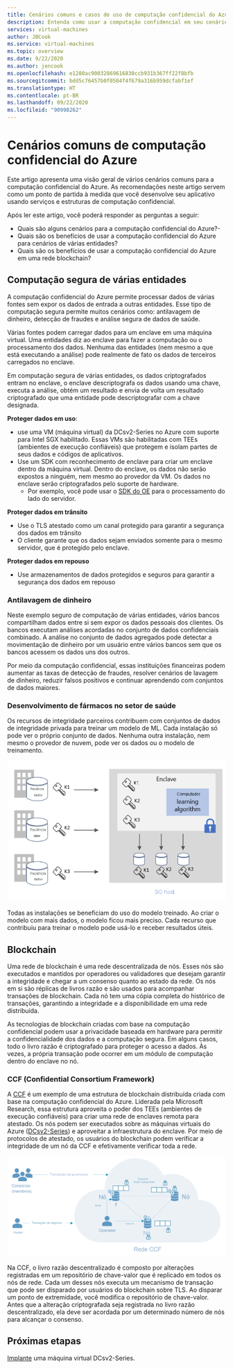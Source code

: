 ```yaml
---
title: Cenários comuns e casos de uso de computação confidencial do Azure
description: Entenda como usar a computação confidencial em seu cenário.
services: virtual-machines
author: JBCook
ms.service: virtual-machines
ms.topic: overview
ms.date: 9/22/2020
ms.author: jencook
ms.openlocfilehash: e1280ac90032869616830ccb931b367ff22f8bfb
ms.sourcegitcommit: bdd5c76457b0f0504f4f679a316b959dcfabf1ef
ms.translationtype: HT
ms.contentlocale: pt-BR
ms.lasthandoff: 09/22/2020
ms.locfileid: "90998262"
---
```

# <a name="common-scenarios-for-azure-confidential-computing"></a>Cenários comuns de computação confidencial do Azure

Este artigo apresenta uma visão geral de vários cenários comuns para a computação confidencial do Azure. As recomendações neste artigo servem como um ponto de partida à medida que você desenvolve seu aplicativo usando serviços e estruturas de computação confidencial. 

Após ler este artigo, você poderá responder as perguntas a seguir:

- Quais são alguns cenários para a computação confidencial do Azure?-
- Quais são os benefícios de usar a computação confidencial do Azure para cenários de várias entidades?
- Quais são os benefícios de usar a computação confidencial do Azure em uma rede blockchain?


## <a name="secure-multi-party-computation"></a>Computação segura de várias entidades
A computação confidencial do Azure permite processar dados de várias fontes sem expor os dados de entrada a outras entidades. Esse tipo de computação segura permite muitos cenários como: antilavagem de dinheiro, detecção de fraudes e análise segura de dados de saúde.

Várias fontes podem carregar dados para um enclave em uma máquina virtual. Uma entidades diz ao enclave para fazer a computação ou o processamento dos dados. Nenhuma das entidades (nem mesmo a que está executando a análise) pode realmente de fato os dados de terceiros carregados no enclave. 

Em computação segura de várias entidades, os dados criptografados entram no enclave, o enclave descriptografa os dados usando uma chave, executa a análise, obtém um resultado e envia de volta um resultado criptografado que uma entidade pode descriptografar com a chave designada. 

**Proteger dados em uso**: 
- use uma VM (máquina virtual) da DCsv2-Series no Azure com suporte para Intel SGX habilitado. Essas VMs são habilitadas com TEEs (ambientes de execução confiáveis) que protegem e isolam partes de seus dados e códigos de aplicativos.
- Use um SDK com reconhecimento de enclave para criar um enclave dentro da máquina virtual. Dentro do enclave, os dados não serão expostos a ninguém, nem mesmo ao provedor da VM. Os dados no enclave serão criptografados pelo suporte de hardware.
    - Por exemplo, você pode usar o [SDK do OE](https://github.com/openenclave/openenclave) para o processamento do lado do servidor. 

**Proteger dados em trânsito** 
- Use o TLS atestado como um canal protegido para garantir a segurança dos dados em trânsito
- O cliente garante que os dados sejam enviados somente para o mesmo servidor, que é protegido pelo enclave. 

**Proteger dados em repouso**
- Use armazenamentos de dados protegidos e seguros para garantir a segurança dos dados em repouso 

### <a name="anti-money-laundering"></a>Antilavagem de dinheiro
Neste exemplo seguro de computação de várias entidades, vários bancos compartilham dados entre si sem expor os dados pessoais dos clientes. Os bancos executam análises acordadas no conjunto de dados confidenciais combinado. A análise no conjunto de dados agregados pode detectar a movimentação de dinheiro por um usuário entre vários bancos sem que os bancos acessem os dados uns dos outros.

Por meio da computação confidencial, essas instituições financeiras podem aumentar as taxas de detecção de fraudes, resolver cenários de lavagem de dinheiro, reduzir falsos positivos e continuar aprendendo com conjuntos de dados maiores. 

### <a name="drug-development-in-healthcare"></a>Desenvolvimento de fármacos no setor de saúde
Os recursos de integridade parceiros contribuem com conjuntos de dados de integridade privada para treinar um modelo de ML. Cada instalação só pode ver o próprio conjunto de dados. Nenhuma outra instalação, nem mesmo o provedor de nuvem, pode ver os dados ou o modelo de treinamento. 

![Análise de integridade do paciente](./media/use-cases-scenarios/patient-data.png)

Todas as instalações se beneficiam do uso do modelo treinado. Ao criar o modelo com mais dados, o modelo ficou mais preciso. Cada recurso que contribuiu para treinar o modelo pode usá-lo e receber resultados úteis. 

## <a name="blockchain"></a>Blockchain

Uma rede de blockchain é uma rede descentralizada de nós. Esses nós são executados e mantidos por operadores ou validadores que desejam garantir a integridade e chegar a um consenso quanto ao estado da rede. Os nós em si são réplicas de livros razão e são usados para acompanhar transações de blockchain. Cada nó tem uma cópia completa do histórico de transações, garantindo a integridade e a disponibilidade em uma rede distribuída.

As tecnologias de blockchain criadas com base na computação confidencial podem usar a privacidade baseada em hardware para permitir a confidencialidade dos dados e a computação segura. Em alguns casos, todo o livro razão é criptografado para proteger o acesso a dados. Às vezes, a própria transação pode ocorrer em um módulo de computação dentro do enclave no nó.

### <a name="confidential-consortium-framework-ccf"></a>CCF (Confidential Consortium Framework)
A [CCF](https://www.microsoft.com/research/project/confidential-consortium-framework/) é um exemplo de uma estrutura de blockchain distribuída criada com base na computação confidencial do Azure. Liderada pela Microsoft Research, essa estrutura aproveita o poder dos TEEs (ambientes de execução confiáveis) para criar uma rede de enclaves remota para atestado. Os nós podem ser executados sobre as máquinas virtuais do Azure ([DCsv2-Series](confidential-computing-enclaves.md)) e aproveitar a infraestrutura do enclave. Por meio de protocolos de atestado, os usuários do blockchain podem verificar a integridade de um nó da CCF e efetivamente verificar toda a rede. 

![Uma rede de nós](./media/use-cases-scenarios/ccf.png)

Na CCF, o livro razão descentralizado é composto por alterações registradas em um repositório de chave-valor que é replicado em todos os nós de rede. Cada um desses nós executa um mecanismo de transação que pode ser disparado por usuários do blockchain sobre TLS. Ao disparar um ponto de extremidade, você modifica o repositório de chave-valor. Antes que a alteração criptografada seja registrada no livro razão descentralizado, ela deve ser acordada por um determinado número de nós para alcançar o consenso. 

## <a name="next-steps"></a>Próximas etapas
[Implante](quick-create-marketplace.md) uma máquina virtual DCsv2-Series.


